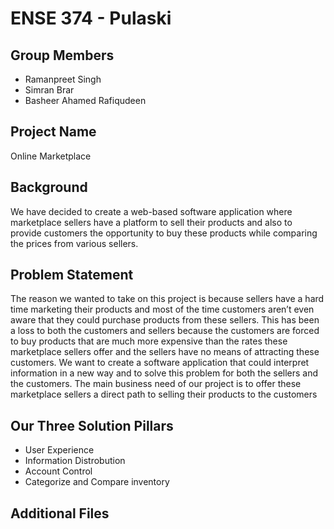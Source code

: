 # ENSE 374 - Pulaski

## Group Members
- Ramanpreet Singh
- Simran Brar
- Basheer Ahamed Rafiqudeen

## Project Name
Online Marketplace

## Background
We have decided to create a web-based software application where marketplace sellers have a platform to sell their products and also to provide customers the opportunity to buy these products while comparing the prices from various sellers.

## Problem Statement
The reason we wanted to take on this project is because sellers have a hard time marketing their products and most of the time customers aren’t even aware that they could purchase products from these sellers. This has been a loss to both the customers and sellers because the customers are forced to buy products that are much more expensive than the rates these marketplace sellers offer and the sellers have no means of attracting these customers.  We want to create a software application that could interpret information in a new way and to solve this problem for both the sellers and the customers.  The main business need of our project is to offer these marketplace sellers a direct path to selling their products to the customers

## Our Three Solution Pillars
- User Experience
- Information Distrobution
- Account Control
- Categorize and Compare inventory

## Additional Files
 
